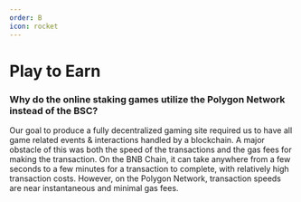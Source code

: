 ```yaml
---
order: B
icon: rocket
---
```

# Play to Earn

### Why do the online staking games utilize the Polygon Network instead of the BSC?
Our goal to produce a fully decentralized gaming site required us to have all game related events & interactions handled by a blockchain. A major obstacle of this was both the 
speed of the transactions and the gas fees for making the transaction. On the BNB Chain, it can take anywhere from a few seconds to a few minutes for a transaction 
to complete, with relatively high transaction costs. However, on the Polygon Network, transaction speeds are near instantaneous and minimal gas fees.